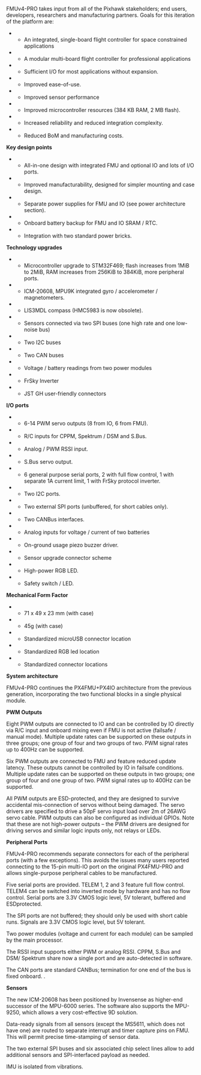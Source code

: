 FMUv4-PRO takes input from all of the Pixhawk stakeholders; end users, developers, researchers and manufacturing partners. Goals for this iteration of the platform are:

* - An integrated, single-board flight controller for space constrained applications
* - A modular multi-board flight controller for professional applications
* - Sufficient I/O for most applications without expansion.
* - Improved ease-of-use.
* - Improved sensor performance
* - Improved microcontroller resources \(384 KB RAM, 2 MB flash\).
* - Increased reliability and reduced integration complexity.
* - Reduced BoM and manufacturing costs.

  


**Key design points**

* - All-in-one design with integrated FMU and optional IO and lots of I/O ports.
* - Improved manufacturability, designed for simpler mounting and case design.
* - Separate power supplies for FMU and IO \(see power architecture section\).
* - Onboard battery backup for FMU and IO SRAM / RTC.
* - Integration with two standard power bricks.

  


**Technology upgrades**

* - Microcontroller upgrade to STM32F469; flash increases from 1MiB to 2MiB, RAM increases from 256KiB to 384KiB, more peripheral ports.
* - ICM-20608, MPU9K integrated gyro / accelerometer / magnetometers.
* - LIS3MDL compass \(HMC5983 is now obsolete\).
* - Sensors connected via two SPI buses \(one high rate and one low-noise bus\)
* - Two I2C buses
* - Two CAN buses
* - Voltage / battery readings from two power modules
* - FrSky Inverter
* - JST GH user-friendly connectors

  


**I/O ports**

* - 6-14 PWM servo outputs \(8 from IO, 6 from FMU\).
* - R/C inputs for CPPM, Spektrum / DSM and S.Bus.
* - Analog / PWM RSSI input.
* - S.Bus servo output.
* - 6 general purpose serial ports, 2 with full flow control, 1 with separate 1A current limit, 1 with FrSky protocol inverter.
* - Two I2C ports.
* - Two external SPI ports \(unbuffered, for short cables only\).
* - Two CANBus interfaces.
* - Analog inputs for voltage / current of two batteries
* - On-ground usage piezo buzzer driver.
* - Sensor upgrade connector scheme
* - High-power RGB LED.
* - Safety switch / LED.

  


**Mechanical Form Factor**

* - 71 x 49 x 23 mm \(with case\)
* - 45g \(with case\)
* - Standardized microUSB connector location
* - Standardized RGB led location
* - Standardized connector locations



**System architecture**

FMUv4-PRO continues the PX4FMU+PX4IO architecture from the previous generation, incorporating the two functional blocks in a single physical module.

  


**PWM Outputs**

Eight PWM outputs are connected to IO and can be controlled by IO directly via R/C input and onboard mixing even if FMU is not active \(failsafe / manual mode\). Multiple update rates can be supported on these outputs in three groups; one group of four and two groups of two. PWM signal rates up to 400Hz can be supported.

Six PWM outputs are connected to FMU and feature reduced update latency. These outputs cannot be controlled by IO in failsafe conditions. Multiple update rates can be supported on these outputs in two groups; one group of four and one group of two. PWM signal rates up to 400Hz can be supported.

All PWM outputs are ESD-protected, and they are designed to survive accidental mis-connection of servos without being damaged. The servo drivers are specified to drive a 50pF servo input load over 2m of 26AWG servo cable. PWM outputs can also be configured as individual GPIOs. Note that these are not high-power outputs – the PWM drivers are designed for driving servos and similar logic inputs only, not relays or LEDs.

  


**Peripheral Ports**

FMUv4-PRO recommends separate connectors for each of the peripheral ports \(with a few exceptions\). This avoids the issues many users reported connecting to the 15-pin multi-IO port on the original PX4FMU-PRO and allows single-purpose peripheral cables to be manufactured.

Five serial ports are provided. TELEM 1, 2 and 3 feature full flow control. TELEM4 can be switched into inverted mode by hardware and has no flow control. Serial ports are 3.3V CMOS logic level, 5V tolerant, buffered and ESDprotected.

The SPI ports are not buffered; they should only be used with short cable runs. Signals are 3.3V CMOS logic level, but 5V tolerant.

Two power modules \(voltage and current for each module\) can be sampled by the main processor.

The RSSI input supports either PWM or analog RSSI. CPPM, S.Bus and DSM/ Spektrum share now a single port and are auto-detected in software.

The CAN ports are standard CANBus; termination for one end of the bus is fixed onboard. .

  


**Sensors**

The new ICM-20608 has been positioned by Invensense as higher-end successor of the MPU-6000 series. The software also supports the MPU-9250, which allows a very cost-effective 9D solution.

Data-ready signals from all sensors \(except the MS5611, which does not have one\) are routed to separate interrupt and timer capture pins on FMU. This will permit precise time-stamping of sensor data.

The two external SPI buses and six associated chip select lines allow to add additional sensors and SPI-interfaced payload as needed.

IMU is isolated from vibrations. 


